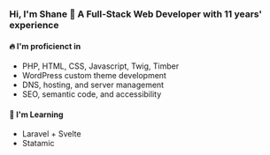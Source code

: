 ### Hi, I'm Shane 👋 A Full-Stack Web Developer with 11 years' experience

#### 🔥 I'm proficienct in
- PHP, HTML, CSS, Javascript, Twig, Timber
- WordPress custom theme development
- DNS, hosting, and server management
- SEO, semantic code, and accessibility

#### 🍵 I'm Learning
- Laravel + Svelte
- Statamic
